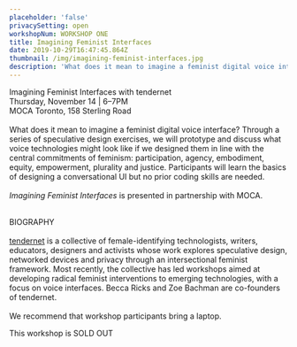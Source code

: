 ```yaml
---
placeholder: 'false'
privacySetting: open
workshopNum: WORKSHOP ONE
title: Imagining Feminist Interfaces
date: 2019-10-29T16:47:45.864Z
thumbnail: /img/imagining-feminist-interfaces.jpg
description: 'What does it mean to imagine a feminist digital voice interface? '
---
```

Imagining Feminist Interfaces with tendernet\
Thursday, November 14 | 6–7PM\
MOCA Toronto, 158 Sterling Road\
\
What does it mean to imagine a feminist digital voice interface? Through a series of speculative design exercises, we will prototype and discuss what voice technologies might look like if we designed them in line with the central commitments of feminism: participation, agency, embodiment, equity, empowerment, plurality and justice. Participants will learn the basics of designing a conversational UI but no prior coding skills are needed.\
\
_Imagining Feminist Interfaces_ is presented in partnership with MOCA.

\
BIOGRAPHY\
\
[tendernet](tendernet.us) is a collective of female-identifying technologists, writers, educators, designers and activists whose work explores speculative design, networked devices and privacy through an intersectional feminist framework. Most recently, the collective has led workshops aimed at developing radical feminist interventions to emerging technologies, with a focus on voice interfaces. Becca Ricks and Zoe Bachman are co-founders of tendernet. \
\
We recommend that workshop participants bring a laptop.

This workshop is SOLD OUT
